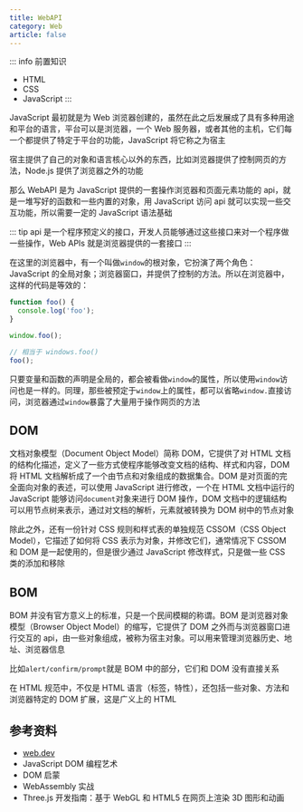 ```yaml
---
title: WebAPI
category: Web
article: false
---
```


::: info 前置知识

+ HTML
+ CSS
+ JavaScript
:::

JavaScript 最初就是为 Web 浏览器创建的，虽然在此之后发展成了具有多种用途和平台的语言，平台可以是浏览器，一个 Web 服务器，或者其他的主机，它们每一个都提供了特定于平台的功能，JavaScript 将它称之为宿主

宿主提供了自己的对象和语言核心以外的东西，比如浏览器提供了控制网页的方法，Node.js 提供了浏览器之外的功能

那么 WebAPI 是为 JavaScript 提供的一套操作浏览器和页面元素功能的 api，就是一堆写好的函数和一些内置的对象，用 JavaScript 访问 api 就可以实现一些交互功能，所以需要一定的 JavaScript 语法基础

::: tip
api 是一个程序预定义的接口，开发人员能够通过这些接口来对一个程序做一些操作，Web APIs 就是浏览器提供的一套接口
:::

在这里的浏览器中，有一个叫做`window`的根对象，它扮演了两个角色： JavaScript 的全局对象；浏览器窗口，并提供了控制的方法。所以在浏览器中，这样的代码是等效的：

```js
function foo() {
  console.log('foo');
}

window.foo();

// 相当于 windows.foo()
foo();
```

只要变量和函数的声明是全局的，都会被看做`window`的属性，所以使用`window`访问也是一样的。同理，那些被预定于`window`上的属性，都可以省略`window.`直接访问，浏览器通过`window`暴露了大量用于操作网页的方法

## DOM

文档对象模型（Document Object Model）简称 DOM，它提供了对 HTML 文档的结构化描述，定义了一些方式使程序能够改变文档的结构、样式和内容，DOM 将 HTML 文档解析成了一个由节点和对象组成的数据集合。DOM 是对页面的完全面向对象的表述，可以使用 JavaScript 进行修改，一个在 HTML 文档中运行的 JavaScript 能够访问`document`对象来进行 DOM 操作，DOM 文档中的逻辑结构可以用节点树来表示，通过对文档的解析，元素就被转换为 DOM 树中的节点对象

除此之外，还有一份针对 CSS 规则和样式表的单独规范 CSSOM（CSS Object Model），它描述了如何将 CSS 表示为对象，并修改它们，通常情况下 CSSOM 和 DOM 是一起使用的，但是很少通过 JavaScript 修改样式，只是做一些 CSS 类的添加和移除

## BOM

BOM 并没有官方意义上的标准，只是一个民间模糊的称谓。BOM 是浏览器对象模型（Browser Object Model）的缩写，它提供了 DOM 之外而与浏览器窗口进行交互的 api，由一些对象组成，被称为宿主对象。可以用来管理浏览器历史、地址、浏览器信息

比如`alert/confirm/prompt`就是 BOM 中的部分，它们和 DOM 没有直接关系

在 HTML 规范中，不仅是 HTML 语言（标签，特性），还包括一些对象、方法和浏览器特定的 DOM 扩展，这是广义上的 HTML

## 参考资料

+ [web.dev](web.dev)
+ JavaScript DOM 编程艺术
+ DOM 启蒙
+ WebAssembly 实战
+ Three.js 开发指南：基于 WebGL 和 HTML5 在网页上渲染 3D 图形和动画

